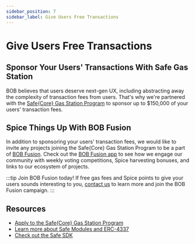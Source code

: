 ```yaml
---
sidebar_position: 7
sidebar_label: Give Users Free Transactions
---
```


# Give Users Free Transactions

## Sponsor Your Users' Transactions With Safe Gas Station

BOB believes that users deserve next-gen UX, including abstracting away the complexity of transaction fees from users. That's why we're partnered with the [Safe\{Core\} Gas Station Program](https://safe.global/gas-station) to sponsor up to $150,000 of your users' transaction fees.

## Spice Things Up With BOB Fusion

In addition to sponsoring your users' transaction fees, we would like to invite any projects joining the Safe\{Core\} Gas Station Program to be a part of [BOB Fusion](/docs/user-hub/bob-fusion). Check out the [BOB Fusion app](https://app.gobob.xyz/fusion) to see how we engage our community with weekly voting competitions, Spice harvesting bonuses, and links to our ecosystem of projects.

:::tip Join BOB Fusion today!
If free gas fees and Spice points to give your users sounds interesting to you, [contact us](https://forms.gle/EKYmrAhPsyiQ3ua57) to learn more and join the BOB Fusion campaign.
:::

## Resources

- [Apply to the Safe\{Core\} Gas Station Program](https://wn2n6ocviur.typeform.com/gasstationapp)
- [Learn more about Safe Modules and ERC-4337](https://docs.safe.global/advanced/erc-4337/4337-safe)
- [Check out the Safe SDK](https://docs.safe.global/advanced/erc-4337/guides/safe-sdk)
